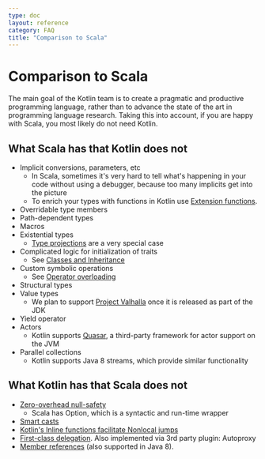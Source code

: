 ```yaml
---
type: doc
layout: reference
category: FAQ
title: "Comparison to Scala"
---
```


# Comparison to Scala

The main goal of the Kotlin team is to create a pragmatic and productive programming language, rather than to advance the state of the art in programming language research.
Taking this into account, if you are happy with Scala, you most likely do not need Kotlin.

## What Scala has that Kotlin does not

* Implicit conversions, parameters, etc
    * In Scala, sometimes it's very hard to tell what's happening in your code without using a debugger, because too many implicits get into the picture
    * To enrich your types with functions in Kotlin use [Extension functions](extensions.html).
* Overridable type members
* Path-dependent types
* Macros
* Existential types
    * [Type projections](generics.html#type-projections) are a very special case
* Complicated logic for initialization of traits
    * See [Classes and Inheritance](classes.html)
* Custom symbolic operations
    * See [Operator overloading](operator-overloading.html)
* Structural types
* Value types
    * We plan to support [Project Valhalla](http://openjdk.java.net/projects/valhalla/) once it is released as part of the JDK
* Yield operator
* Actors
    * Kotlin supports [Quasar](http://www.paralleluniverse.co/quasar/), a third-party framework for actor support on the JVM
* Parallel collections
    * Kotlin supports Java 8 streams, which provide similar functionality

## What Kotlin has that Scala does not

* [Zero-overhead null-safety](null-safety.html)
    * Scala has Option, which is a syntactic and run-time wrapper
* [Smart casts](typecasts.html)
* [Kotlin's Inline functions facilitate Nonlocal jumps](inline-functions.html#inline-functions)
* [First-class delegation](delegation.html). Also implemented via 3rd party plugin: Autoproxy
* [Member references](reflection.html#function-references) (also supported in Java 8).
